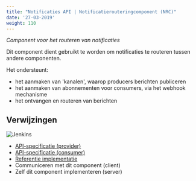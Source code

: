 ```yaml
---
title: "Notificaties API | Notificatierouteringcomponent (NRC)"
date: '27-03-2019'
weight: 110
---
```


*Component voor het routeren van notificaties*

Dit component dient gebruikt te worden om notificaties te routeren tussen
andere componenten.

Het ondersteunt:

* het aanmaken van 'kanalen', waarop producers berichten publiceren
* het aanmaken van abonnementen voor consumers, via het webhook mechanisme
* het ontvangen en routeren van berichten

## Verwijzingen

![Jenkins][jenkins]

* [API-specificatie (provider)](https://notificaties-api.vng.cloud/api/v1/schema/)
* [API-specificatie (consumer)](https://redocly.github.io/redoc/?url=https://ref.tst.vng.cloud/api-specificatie/nrc/consumer-api/openapi.yaml)
* [Referentie implementatie](https://github.com/VNG-Realisatie/gemma-notificatiecomponent)
* Communiceren met dit component (client)
* Zelf dit component implementeren (server)

[jenkins]: https://jenkins.nlx.io/buildStatus/icon?job=gemma-notificatiecomponent-stable

